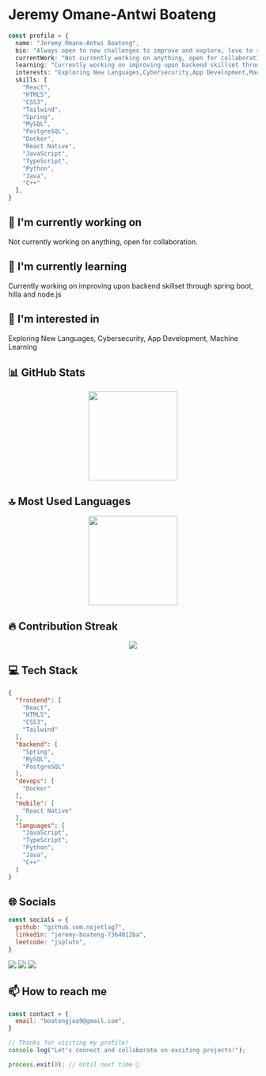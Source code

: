 # Jeremy Omane-Antwi Boateng

```typescript
const profile = {
  name: "Jeremy Omane-Antwi Boateng",
  bio: "Always open to new challenges to improve and explore, love to read novels, write poetry, playing chess, and occasionally wrestling with bugs for weeks when error messages betray me.",
  currentWork: "Not currently working on anything, open for collaboration.",
  learning: "Currently working on improving upon backend skillset through spring boot, hilla  and node.js",
  interests: "Exploring New Languages,Cybersecurity,App Development,Machine Learning",
  skills: [
    "React",
    "HTML5",
    "CSS3",
    "Tailwind",
    "Spring",
    "MySQL",
    "PostgreSQL",
    "Docker",
    "React Native",
    "JavaScript",
    "TypeScript",
    "Python",
    "Java",
    "C++"
  ],
}
```

## 🔭 I'm currently working on

Not currently working on anything, open for collaboration.

## 🌱 I'm currently learning

Currently working on improving upon backend skillset through spring boot, hilla  and node.js

## 👀 I'm interested in

Exploring New Languages, Cybersecurity, App Development, Machine Learning

## 📊 GitHub Stats

<!-- ⚠️ Important: Replace 'github.com.nojetlag7' with your actual GitHub username in the URL below -->
<div align="center">
  <img height="180em" src="https://github-readme-stats.vercel.app/api?username=github.com.nojetlag7&show_icons=true&theme=dark&include_all_commits=true&count_private=true"/>
</div>

## 🔝 Most Used Languages

<!-- ⚠️ Important: Replace 'github.com.nojetlag7' with your actual GitHub username in the URL below -->
<div align="center">
  <img height="180em" src="https://github-readme-stats.vercel.app/api/top-langs/?username=nojetlag7&layout=compact&langs_count=10&theme=dark"/>
</div>

## 🔥 Contribution Streak

<!-- ⚠️ Important: Replace 'github.com.nojetlag7' with your actual GitHub username in the URL below -->
<div align="center">
  <img src="https://github-readme-streak-stats.herokuapp.com/?user=nojetlag7&theme=dark&hide_border=false" />
</div>

## 💻 Tech Stack

```json
{
  "frontend": [
    "React",
    "HTML5",
    "CSS3",
    "Tailwind"
  ],
  "backend": [
    "Spring",
    "MySQL",
    "PostgreSQL"
  ],
  "devops": [
    "Docker"
  ],
  "mobile": [
    "React Native"
  ],
  "languages": [
    "JavaScript",
    "TypeScript",
    "Python",
    "Java",
    "C++"
  ]
}
```

## 🌐 Socials

```javascript
const socials = {
  github: "github.com.nojetlag7",
  linkedin: "jeremy-boateng-7364012ba",
  leetcode: "jspluto",
}
```

<div>
<a href="in/jeremy-boateng-7364012ba"><img src="https://img.shields.io/badge/linkedin-%23000000.svg?style=for-the-badge&logo=linkedin&logoColor=white" /></a> <a href="https://github.com.nojetlag7"><img src="https://img.shields.io/badge/github-%23000000.svg?style=for-the-badge&logo=github&logoColor=white" /></a> <a href="https://leetcode.com/jspluto"><img src="https://img.shields.io/badge/leetcode-%23000000.svg?style=for-the-badge&logo=leetcode&logoColor=white" /></a> 
</div>

## 📫 How to reach me

```javascript
const contact = {
  email: "boatengjoa9@gmail.com",
}
```

```typescript
// Thanks for visiting my profile!
console.log("Let's connect and collaborate on exciting projects!");

process.exit(0); // Until next time 👋
```
